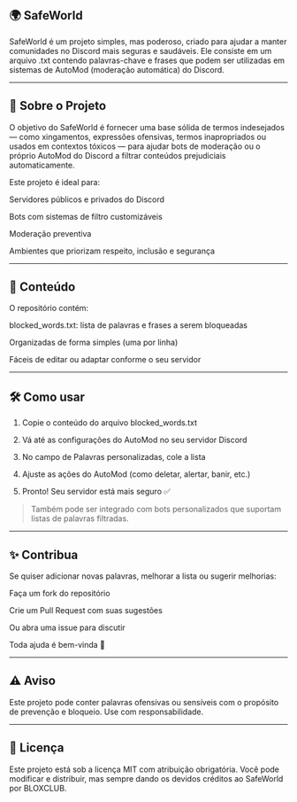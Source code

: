 ## 🌍 SafeWorld

SafeWorld é um projeto simples, mas poderoso, criado para ajudar a manter comunidades no Discord mais seguras e saudáveis. Ele consiste em um arquivo .txt contendo palavras-chave e frases que podem ser utilizadas em sistemas de AutoMod (moderação automática) do Discord.


---

## 📁 Sobre o Projeto

O objetivo do SafeWorld é fornecer uma base sólida de termos indesejados — como xingamentos, expressões ofensivas, termos inapropriados ou usados em contextos tóxicos — para ajudar bots de moderação ou o próprio AutoMod do Discord a filtrar conteúdos prejudiciais automaticamente.

Este projeto é ideal para:

Servidores públicos e privados do Discord

Bots com sistemas de filtro customizáveis

Moderação preventiva

Ambientes que priorizam respeito, inclusão e segurança



---

## 📄 Conteúdo

O repositório contém:

blocked_words.txt: lista de palavras e frases a serem bloqueadas

Organizadas de forma simples (uma por linha)

Fáceis de editar ou adaptar conforme o seu servidor




---

## 🛠 Como usar

1. Copie o conteúdo do arquivo blocked_words.txt


2. Vá até as configurações do AutoMod no seu servidor Discord


3. No campo de Palavras personalizadas, cole a lista


4. Ajuste as ações do AutoMod (como deletar, alertar, banir, etc.)


5. Pronto! Seu servidor está mais seguro ✅



> Também pode ser integrado com bots personalizados que suportam listas de palavras filtradas.




---

## ✨ Contribua

Se quiser adicionar novas palavras, melhorar a lista ou sugerir melhorias:

Faça um fork do repositório

Crie um Pull Request com suas sugestões

Ou abra uma issue para discutir


Toda ajuda é bem-vinda 💜


---

## ⚠️ Aviso

Este projeto pode conter palavras ofensivas ou sensíveis com o propósito de prevenção e bloqueio. Use com responsabilidade.


---

## 📄 Licença

Este projeto está sob a licença MIT com atribuição obrigatória.
Você pode modificar e distribuir, mas sempre dando os devidos créditos ao SafeWorld por BLOXCLUB.
